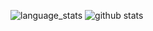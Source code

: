 ![language_stats](https://github-readme-stats.vercel.app/api/top-langs/?username=fadhiilrachman&hide_langs_below=1&theme=tokyonight)
![github stats](https://github-readme-stats.vercel.app/api?username=fadhiilrachman&show_icons=true&theme=tokyonight)

<!--
**fadhiilrachman/fadhiilrachman** is a ✨ _special_ ✨ repository because its `README.md` (this file) appears on your GitHub profile.

Here are some ideas to get you started:

- 🔭 I’m currently working on ...
- 🌱 I’m currently learning ...
- 👯 I’m looking to collaborate on ...
- 🤔 I’m looking for help with ...
- 💬 Ask me about ...
- 📫 How to reach me: ...
- 😄 Pronouns: ...
- ⚡ Fun fact: ...
-->
